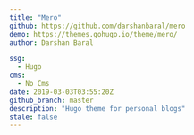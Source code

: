 ```yaml
---
title: "Mero"
github: https://github.com/darshanbaral/mero
demo: https://themes.gohugo.io/theme/mero/
author: Darshan Baral

ssg:
  - Hugo
cms:
  - No Cms
date: 2019-03-03T03:55:20Z
github_branch: master
description: "Hugo theme for personal blogs"
stale: false
---
```

